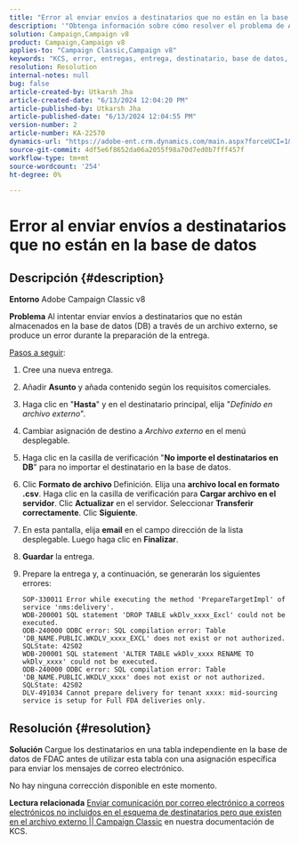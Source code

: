 ```yaml
---
title: "Error al enviar envíos a destinatarios que no están en la base de datos"
description: '"Obtenga información sobre cómo resolver el problema de Adobe Campaign Classic v8 en el que las entregas no se almacenan en la base de datos (DB) a través de un archivo externo".'
solution: Campaign,Campaign v8
product: Campaign,Campaign v8
applies-to: "Campaign Classic,Campaign v8"
keywords: "KCS, error, entregas, entrega, destinatario, base de datos, ACC v8, Adobe Campaign Classic v8"
resolution: Resolution
internal-notes: null
bug: false
article-created-by: Utkarsh Jha
article-created-date: "6/13/2024 12:04:20 PM"
article-published-by: Utkarsh Jha
article-published-date: "6/13/2024 12:04:55 PM"
version-number: 2
article-number: KA-22570
dynamics-url: "https://adobe-ent.crm.dynamics.com/main.aspx?forceUCI=1&pagetype=entityrecord&etn=knowledgearticle&id=59c97510-7d29-ef11-840a-00224808decd"
source-git-commit: 4df5e6f8652da06a2055f98a70d7ed0b7fff457f
workflow-type: tm+mt
source-wordcount: '254'
ht-degree: 0%

---
```


# Error al enviar envíos a destinatarios que no están en la base de datos

## Descripción {#description}


<b>Entorno</b>
Adobe Campaign Classic v8

<b>Problema</b>
Al intentar enviar envíos a destinatarios que no están almacenados en la base de datos (DB) a través de un archivo externo, se produce un error durante la preparación de la entrega.

<u>Pasos a seguir</u>:

1. Cree una nueva entrega.
2. Añadir <b>Asunto</b> y añada contenido según los requisitos comerciales.
3. Haga clic en &quot;<b>Hasta</b>&quot; y en el destinatario principal, elija &quot;*Definido en archivo externo*&quot;.
4. Cambiar asignación de destino a *Archivo externo* en el menú desplegable.
5. Haga clic en la casilla de verificación &quot;<b>No importe el </b><b>destinatarios</b><b> en DB</b>&quot; para no importar el destinatario en la base de datos.
6. Clic <b>Formato de archivo </b>Definición. Elija una <b>archivo local en formato .csv</b>. Haga clic en la casilla de verificación para <b>Cargar archivo en el servidor</b>. Clic <b>Actualizar</b> en el servidor. Seleccionar <b>Transferir correctamente</b>. Clic <b>Siguiente</b>.
7. En esta pantalla, elija <b>email</b> en el campo dirección de la lista desplegable. Luego haga clic en <b>Finalizar</b>.
8. <b>Guardar</b> la entrega.
9. Prepare la entrega y, a continuación, se generarán los siguientes errores:




   ```
   SOP-330011 Error while executing the method 'PrepareTargetImpl' of service 'nms:delivery'.
   WDB-200001 SQL statement 'DROP TABLE wkDlv_xxxx_Excl' could not be executed.
   ODB-240000 ODBC error: SQL compilation error: Table 'DB_NAME.PUBLIC.WKDLV_xxxx_EXCL' does not exist or not authorized. SQLState: 42S02
   WDB-200001 SQL statement 'ALTER TABLE wkDlv_xxxx RENAME TO wkDlv_xxxx' could not be executed.
   ODB-240000 ODBC error: SQL compilation error: Table 'DB_NAME.PUBLIC.WKDLV_xxxx' does not exist or not authorized. SQLState: 42S02
   DLV-491034 Cannot prepare delivery for tenant xxxx: mid-sourcing service is setup for Full FDA deliveries only.
   ```



## Resolución {#resolution}


<b>Solución</b>
Cargue los destinatarios en una tabla independiente en la base de datos de FDAC antes de utilizar esta tabla con una asignación específica para enviar los mensajes de correo electrónico.

No hay ninguna corrección disponible en este momento.

<b>Lectura relacionada</b>
[Enviar comunicación por correo electrónico a correos electrónicos no incluidos en el esquema de destinatarios pero que existen en el archivo externo || Campaign Classic](https://experienceleague.adobe.com/docs/experience-cloud-kcs/kbarticles/KA-15917.html) en nuestra documentación de KCS.
